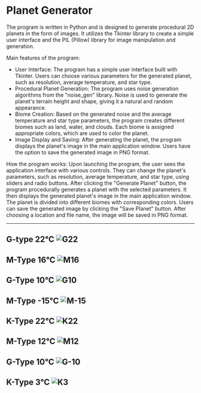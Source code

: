 # Planet Generator
The program is written in Python and is designed to generate procedural 2D planets in the form of images. It utilizes the Tkinter library to create a simple user interface and the PIL (Pillow) library for image manipulation and generation.

Main features of the program:
- User Interface: The program has a simple user interface built with Tkinter. Users can choose various parameters for the generated planet, such as resolution, average temperature, and star type.
- Procedural Planet Generation: The program uses noise generation algorithms from the "noise_gen" library. Noise is used to generate the planet's terrain height and shape, giving it a natural and random appearance.
- Biome Creation: Based on the generated noise and the average temperature and star type parameters, the program creates different biomes such as land, water, and clouds. Each biome is assigned appropriate colors, which are used to color the planet.
- Image Display and Saving: After generating the planet, the program displays the planet's image in the main application window. Users have the option to save the generated image in PNG format.

How the program works:
Upon launching the program, the user sees the application interface with various controls. They can change the planet's parameters, such as resolution, average temperature, and star type, using sliders and radio buttons.
After clicking the "Generate Planet" button, the program procedurally generates a planet with the selected parameters. It then displays the generated planet's image in the main application window. The planet is divided into different biomes with corresponding colors.
Users can save the generated image by clicking the "Save Planet" button. After choosing a location and file name, the image will be saved in PNG format.

-------------------------------------------------------------------------------------------------------------
G-type 22°C
![G22](https://github.com/KornelSzyszka/PlanetGenerator/assets/66333958/6406b884-d64f-4a0d-92e9-034e7c30b0bc)
-------------------------------------------------------------------------------------------------------------
M-Type 16°C
![M16](https://github.com/KornelSzyszka/PlanetGenerator/assets/66333958/b1ed5a09-4683-4f52-9b95-eeb6fa04f9f7)
-------------------------------------------------------------------------------------------------------------
G-Type 10°C
![G10](https://github.com/KornelSzyszka/PlanetGenerator/assets/66333958/8df7e81f-7475-4ddb-abee-b3da01a911a1)
-------------------------------------------------------------------------------------------------------------
M-Type -15°C
![M-15](https://github.com/KornelSzyszka/PlanetGenerator/assets/66333958/3c6fe327-ff4e-43d3-a85c-bebdbab1e945)
-------------------------------------------------------------------------------------------------------------
K-Type 22°C
![K22](https://github.com/KornelSzyszka/PlanetGenerator/assets/66333958/dc71e6e9-0d4a-4436-a7f9-c0fa55963401)
-------------------------------------------------------------------------------------------------------------
M-Type 12°C
![M12](https://github.com/KornelSzyszka/PlanetGenerator/assets/66333958/93ea991d-3455-4eaf-b5ed-cc58c4f45e43)
-------------------------------------------------------------------------------------------------------------
G-Type 10°C
![G-10](https://github.com/KornelSzyszka/PlanetGenerator/assets/66333958/8f7f30ba-98c0-42d9-b1ef-1e532180e81e)
-------------------------------------------------------------------------------------------------------------
K-Type 3°C
![K3](https://github.com/KornelSzyszka/PlanetGenerator/assets/66333958/c3172f40-847f-4e32-bb85-b9230d021c30)
-------------------------------------------------------------------------------------------------------------
